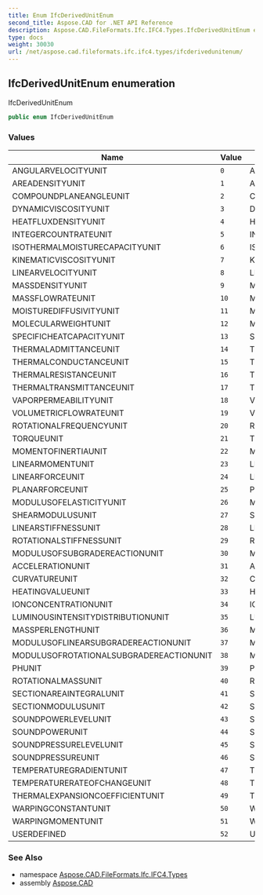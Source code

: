 ```yaml
---
title: Enum IfcDerivedUnitEnum
second_title: Aspose.CAD for .NET API Reference
description: Aspose.CAD.FileFormats.Ifc.IFC4.Types.IfcDerivedUnitEnum enum. IfcDerivedUnitEnum
type: docs
weight: 30030
url: /net/aspose.cad.fileformats.ifc.ifc4.types/ifcderivedunitenum/
---
```

## IfcDerivedUnitEnum enumeration

IfcDerivedUnitEnum

```csharp
public enum IfcDerivedUnitEnum
```

### Values

| Name | Value | Description |
| --- | --- | --- |
| ANGULARVELOCITYUNIT | `0` | ANGULARVELOCITYUNIT |
| AREADENSITYUNIT | `1` | AREADENSITYUNIT |
| COMPOUNDPLANEANGLEUNIT | `2` | COMPOUNDPLANEANGLEUNIT |
| DYNAMICVISCOSITYUNIT | `3` | DYNAMICVISCOSITYUNIT |
| HEATFLUXDENSITYUNIT | `4` | HEATFLUXDENSITYUNIT |
| INTEGERCOUNTRATEUNIT | `5` | INTEGERCOUNTRATEUNIT |
| ISOTHERMALMOISTURECAPACITYUNIT | `6` | ISOTHERMALMOISTURECAPACITYUNIT |
| KINEMATICVISCOSITYUNIT | `7` | KINEMATICVISCOSITYUNIT |
| LINEARVELOCITYUNIT | `8` | LINEARVELOCITYUNIT |
| MASSDENSITYUNIT | `9` | MASSDENSITYUNIT |
| MASSFLOWRATEUNIT | `10` | MASSFLOWRATEUNIT |
| MOISTUREDIFFUSIVITYUNIT | `11` | MOISTUREDIFFUSIVITYUNIT |
| MOLECULARWEIGHTUNIT | `12` | MOLECULARWEIGHTUNIT |
| SPECIFICHEATCAPACITYUNIT | `13` | SPECIFICHEATCAPACITYUNIT |
| THERMALADMITTANCEUNIT | `14` | THERMALADMITTANCEUNIT |
| THERMALCONDUCTANCEUNIT | `15` | THERMALCONDUCTANCEUNIT |
| THERMALRESISTANCEUNIT | `16` | THERMALRESISTANCEUNIT |
| THERMALTRANSMITTANCEUNIT | `17` | THERMALTRANSMITTANCEUNIT |
| VAPORPERMEABILITYUNIT | `18` | VAPORPERMEABILITYUNIT |
| VOLUMETRICFLOWRATEUNIT | `19` | VOLUMETRICFLOWRATEUNIT |
| ROTATIONALFREQUENCYUNIT | `20` | ROTATIONALFREQUENCYUNIT |
| TORQUEUNIT | `21` | TORQUEUNIT |
| MOMENTOFINERTIAUNIT | `22` | MOMENTOFINERTIAUNIT |
| LINEARMOMENTUNIT | `23` | LINEARMOMENTUNIT |
| LINEARFORCEUNIT | `24` | LINEARFORCEUNIT |
| PLANARFORCEUNIT | `25` | PLANARFORCEUNIT |
| MODULUSOFELASTICITYUNIT | `26` | MODULUSOFELASTICITYUNIT |
| SHEARMODULUSUNIT | `27` | SHEARMODULUSUNIT |
| LINEARSTIFFNESSUNIT | `28` | LINEARSTIFFNESSUNIT |
| ROTATIONALSTIFFNESSUNIT | `29` | ROTATIONALSTIFFNESSUNIT |
| MODULUSOFSUBGRADEREACTIONUNIT | `30` | MODULUSOFSUBGRADEREACTIONUNIT |
| ACCELERATIONUNIT | `31` | ACCELERATIONUNIT |
| CURVATUREUNIT | `32` | CURVATUREUNIT |
| HEATINGVALUEUNIT | `33` | HEATINGVALUEUNIT |
| IONCONCENTRATIONUNIT | `34` | IONCONCENTRATIONUNIT |
| LUMINOUSINTENSITYDISTRIBUTIONUNIT | `35` | LUMINOUSINTENSITYDISTRIBUTIONUNIT |
| MASSPERLENGTHUNIT | `36` | MASSPERLENGTHUNIT |
| MODULUSOFLINEARSUBGRADEREACTIONUNIT | `37` | MODULUSOFLINEARSUBGRADEREACTIONUNIT |
| MODULUSOFROTATIONALSUBGRADEREACTIONUNIT | `38` | MODULUSOFROTATIONALSUBGRADEREACTIONUNIT |
| PHUNIT | `39` | PHUNIT |
| ROTATIONALMASSUNIT | `40` | ROTATIONALMASSUNIT |
| SECTIONAREAINTEGRALUNIT | `41` | SECTIONAREAINTEGRALUNIT |
| SECTIONMODULUSUNIT | `42` | SECTIONMODULUSUNIT |
| SOUNDPOWERLEVELUNIT | `43` | SOUNDPOWERLEVELUNIT |
| SOUNDPOWERUNIT | `44` | SOUNDPOWERUNIT |
| SOUNDPRESSURELEVELUNIT | `45` | SOUNDPRESSURELEVELUNIT |
| SOUNDPRESSUREUNIT | `46` | SOUNDPRESSUREUNIT |
| TEMPERATUREGRADIENTUNIT | `47` | TEMPERATUREGRADIENTUNIT |
| TEMPERATURERATEOFCHANGEUNIT | `48` | TEMPERATURERATEOFCHANGEUNIT |
| THERMALEXPANSIONCOEFFICIENTUNIT | `49` | THERMALEXPANSIONCOEFFICIENTUNIT |
| WARPINGCONSTANTUNIT | `50` | WARPINGCONSTANTUNIT |
| WARPINGMOMENTUNIT | `51` | WARPINGMOMENTUNIT |
| USERDEFINED | `52` | USERDEFINED |

### See Also

* namespace [Aspose.CAD.FileFormats.Ifc.IFC4.Types](../../aspose.cad.fileformats.ifc.ifc4.types/)
* assembly [Aspose.CAD](../../)


